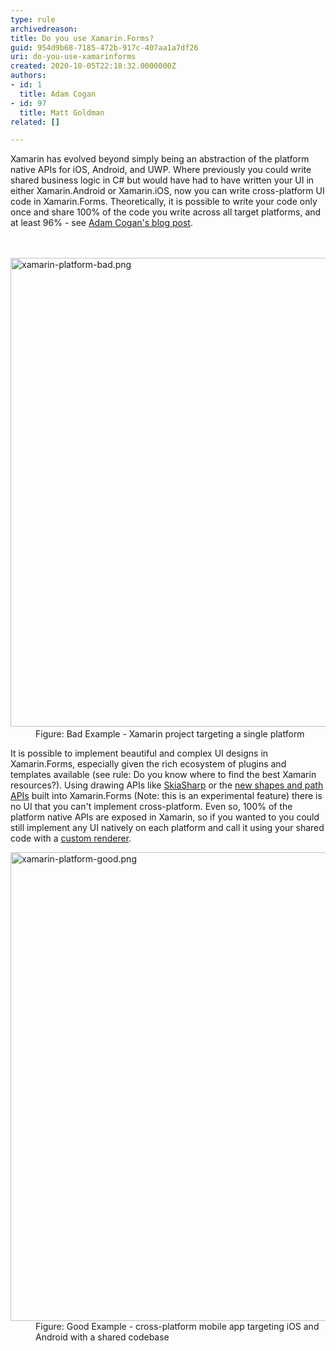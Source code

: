 ```yaml
---
type: rule
archivedreason: 
title: Do you use Xamarin.Forms?
guid: 954d9b68-7185-472b-917c-407aa1a7df26
uri: do-you-use-xamarinforms
created: 2020-10-05T22:18:32.0000000Z
authors:
- id: 1
  title: Adam Cogan
- id: 97
  title: Matt Goldman
related: []

---
```



Xamarin has evolved beyond simply being an abstraction of the platform native APIs for iOS, Android, and UWP. Where previously you could write shared business logic in C# but would have had to have written your UI in either Xamarin.Android or Xamarin.iOS, now you can write cross-platform UI code in Xamarin.Forms. Theoretically, it is possible to write your code only once and share 100% of the code you write across all target platforms, and at least 96% - see <a href="https&#58;//adamcogan.com/2015/01/14/getting-96-code-reuse-with-xamarin-forms/">Adam&#160;Cogan's blog post</a>​.<br>
<br><excerpt class='endintro'></excerpt><br>
<dl class="badImage"><dt>​<img src="/PublishingImages/xamarin-platform-bad.png" alt="xamarin-platform-bad.png" style="width&#58;750px;" /></dt><dd>Figure&#58; Bad Example - Xamarin project targeting a single platform</dd></dl><p>It is possible to implement beautiful and complex UI designs in Xamarin.Forms, especially given the rich ecosystem of plugins and templates available (see rule&#58; Do you know where to find the best Xamarin resources?). Using drawing APIs like&#160;<a href="https&#58;//docs.microsoft.com/en-us/xamarin/xamarin-forms/user-interface/graphics/skiasharp/">SkiaSharp</a>&#160;or the&#160;<a href="https&#58;//devblogs.microsoft.com/xamarin/xamarin-forms-shapes-and-paths/">new shapes and path APIs</a> built into Xamarin.Forms&#160;(Note&#58; this is an experimental feature) there is no UI that you can't implement cross-platform. Even so, 100% of the platform native APIs are exposed in Xamarin, so if you wanted to you could still implement any UI natively on each platform and call it using your shared code with a&#160;<a href="https&#58;//docs.microsoft.com/en-us/xamarin/xamarin-forms/app-fundamentals/custom-renderer/">custom renderer</a>.<br></p><dl class="goodImage"><dt><img src="/PublishingImages/xamarin-platform-good.png" alt="xamarin-platform-good.png" style="width&#58;750px;" /></dt><dd>Figure&#58; Good Example - cross-platform mobile app targeting iOS and Android with a shared codebase</dd></dl>


